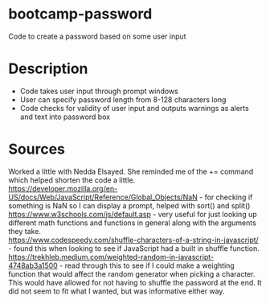 # bootcamp-password

Code to create a password based on some user input

# Description

- Code takes user input through prompt windows
- User can specify password length from 8-128 characters long
- Code checks for validity of user input and outputs warnings as alerts and text into password box

# Sources

Worked a little with Nedda Elsayed. She reminded me of the += command which helped shorten the code a little.  
https://developer.mozilla.org/en-US/docs/Web/JavaScript/Reference/Global_Objects/NaN - for checking if something is NaN so I can display a prompt, helped with sort() and split()  
https://www.w3schools.com/js/default.asp - very useful for just looking up different math functions and functions in general along with the arguments they take.  
https://www.codespeedy.com/shuffle-characters-of-a-string-in-javascript/ - found this when looking to see if JavaScript had a built in shuffle function.  
https://trekhleb.medium.com/weighted-random-in-javascript-4748ab3a1500 - read through this to see if I could make a weighting function that would affect the random generator when picking a character. This would have allowed for not having to shuffle the password at the end. It did not seem to fit what I wanted, but was informative either way.
